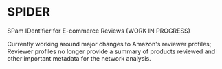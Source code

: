 # SPIDER  
SPam IDentifier for E-commerce Reviews (WORK IN PROGRESS)

Currently working around major changes to Amazon's reviewer profiles; Reviewer profiles no longer provide a summary of products reviewed and other important metadata for the network analysis.
